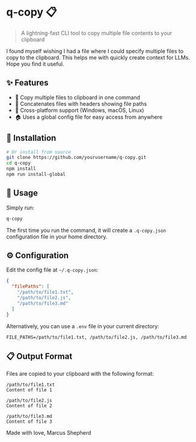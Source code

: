 # q-copy 📋

> A lightning-fast CLI tool to copy multiple file contents to your clipboard

I found myself wishing I had a file where I could specify multiple files to copy to the clipboard.
This helps me with quickly create context for LLMs.
Hope you find it useful.

## ✨ Features

- 🚀 Copy multiple files to clipboard in one command
- 📄 Concatenates files with headers showing file paths
- 🔄 Cross-platform support (Windows, macOS, Linux)
- 🏠 Uses a global config file for easy access from anywhere

## 🔧 Installation

```bash
# Or install from source
git clone https://github.com/yourusername/q-copy.git
cd q-copy
npm install
npm run install-global
```

## 🚀 Usage

Simply run:

```bash
q-copy
```

The first time you run the command, it will create a `.q-copy.json` configuration file in your home directory.

## ⚙️ Configuration

Edit the config file at `~/.q-copy.json`:

```json
{
  "filePaths": [
    "/path/to/file1.txt",
    "/path/to/file2.js",
    "/path/to/file3.md"
  ]
}
```

Alternatively, you can use a `.env` file in your current directory:

```
FILE_PATHS=/path/to/file1.txt, /path/to/file2.js, /path/to/file3.md
```

## 📋 Output Format

Files are copied to your clipboard with the following format:

```
/path/to/file1.txt
Content of file 1

/path/to/file2.js
Content of file 2

/path/to/file3.md
Content of file 3
```

Made with love,
Marcus Shepherd

